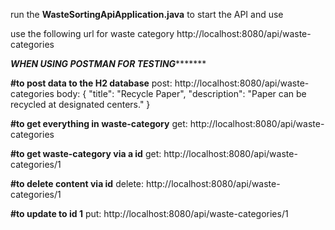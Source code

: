 run the ****WasteSortingApiApplication.java**** to start the API and use

use the following url for waste category http://localhost:8080/api/waste-categories


 ***********************************************************************************WHEN USING POSTMAN FOR TESTING******************************************************************************************

****#to post data to the H2 database****
post: http://localhost:8080/api/waste-categories
      body: {
          "title": "Recycle Paper",
          "description": "Paper can be recycled at designated centers."
      }



****#to get everything in waste-category****
get: http://localhost:8080/api/waste-categories



****#to get waste-category via a id****
get: http://localhost:8080/api/waste-categories/1



****#to delete content via id****
delete: http://localhost:8080/api/waste-categories/1



****#to update to id 1**** 
put: http://localhost:8080/api/waste-categories/1


